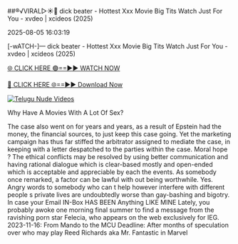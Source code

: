 ##®️√VIRAL▷☀️👄    dick beater - Hottest Xxx Movie Big Tits Watch Just For You - xvdeo &#124; xcideos (2025)

2025-08-05 16:03:19



[-wATCH-]—    dick beater - Hottest Xxx Movie Big Tits Watch Just For You - xvdeo &#124; xcideos (2025)

[🌐 CLICK HERE 🟢==►► WATCH NOW](https://www.youtucams.com/tracking/githubcom)

[🔴 CLICK HERE 🌐==►► Download Now](https://www.youtucams.com/tracking/githubcom)

[![Telugu Nude Videos](https://i.imgur.com/dJHk4Zq.gif)](https://www.youtucams.com/tracking/githubcom)



Why Have A Movies With A Lot Of Sex?

The case also went on for years and years, as a result of Epstein had the money, the financial sources, to just keep this case going. Yet the marketing campaign has thus far stiffed the arbitrator assigned to mediate the case, in keeping with a letter despatched to the parties within the case. Moral hope ? The ethical conflicts may be resolved by using better communication and having rational dialogue which is clear-based mostly and open-ended which is acceptable and appreciable by each the events. As somebody once remarked, a factor can be lawful with out being worthwhile. Yes. Angry words to somebody who can t help however interfere with different people s private lives are undoubtedly worse than gay-bashing and bigotry. In case your Email IN-Box HAS BEEN Anything LIKE MINE Lately, you probably awoke one morning final summer to find a message from the ravishing porn star Felecia, who appears on the web exclusively for IEG. 2023-11-16: From Mando to the MCU Deadline: After months of speculation over who may play Reed Richards aka Mr. Fantastic in Marvel 